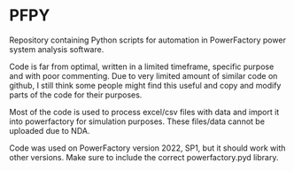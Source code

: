 # PFPY
Repository containing Python scripts for automation in PowerFactory power system analysis software.

Code is far from optimal, written in a limited timeframe, specific purpose and with poor commenting. Due to very limited amount of similar code on github, I still think some people might find this useful and copy and modify parts of the code for their purposes.

Most of the code is used to process excel/csv files with data and import it into powerfactory for simulation purposes. These files/data cannot be uploaded due to NDA. 

Code was used on PowerFactory version 2022, SP1, but it should work with other versions. Make sure to include the correct powerfactory.pyd library.
